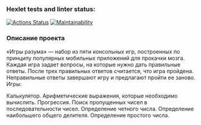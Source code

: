 ### Hexlet tests and linter status:
[![Actions Status](https://github.com/rutherfordern/frontend-project-44/workflows/hexlet-check/badge.svg)](https://github.com/rutherfordern/frontend-project-44/actions)
[![Maintainability](https://api.codeclimate.com/v1/badges/6a1820ed8c3488b6de6c/maintainability)](https://codeclimate.com/github/rutherfordern/frontend-project-44/maintainability)

### Описание проекта
«Игры разума» — набор из пяти консольных игр, построенных по принципу популярных мобильных приложений для прокачки мозга. Каждая игра задает вопросы, на которые нужно дать правильные ответы. После трех правильных ответов считается, что игра пройдена. Неправильные ответы завершают игру и предлагают пройти ее заново. Игры:

Калькулятор. Арифметические выражения, которые необходимо вычислить.
Прогрессия. Поиск пропущенных чисел в последовательности чисел.
Определение четного числа.
Определение наибольшего общего делителя.
Определение простого числа.
